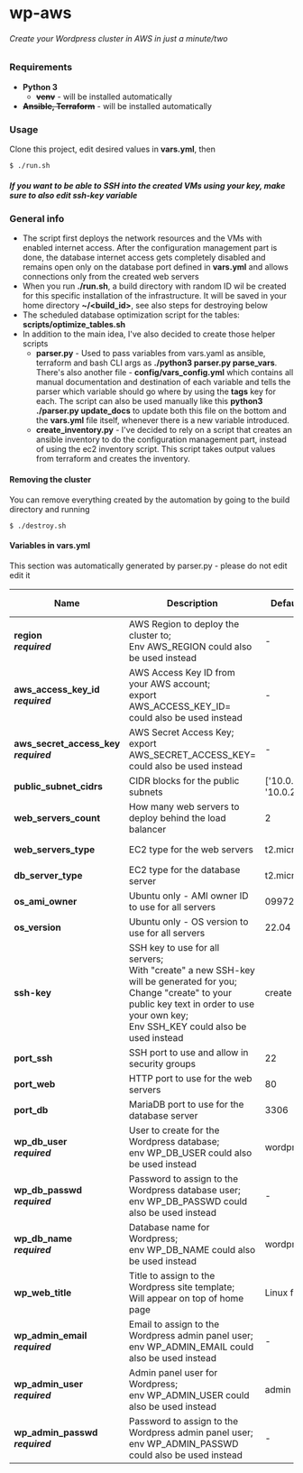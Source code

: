 # wp-aws

###### Create your Wordpress cluster in AWS in just a minute/two

### Requirements
- **Python 3**
  - ~~**venv**~~ - will be installed automatically
- ~~**Ansible, Terraform**~~ - will be installed automatically

### Usage
Clone this project, edit desired values in **vars.yml**, then
```
$ ./run.sh
```

##### If you want to be able to SSH into the created VMs using your key, make sure to also edit _ssh-key_ variable

### General info
- The script first deploys the network resources and the VMs with enabled internet access. After the configuration management part is done, the database internet access gets completely disabled and remains open only on the database port defined in **vars.yml** and allows connections only from the created web servers
- When you run **__./run.sh__**, a build directory with random ID wil be created for this specific installation of the infrastructure. It will be saved in your home directory **~/<build_id>**, see also steps for destroying below
- The scheduled database optimization script for the tables: **scripts/optimize_tables.sh**
- In addition to the main idea, I've also decided to create those helper scripts
  - **parser.py** - Used to pass variables from vars.yaml as ansible, terraform and bash CLI args as **./python3 parser.py parse_vars**. There's also another file - **config/vars_config.yml** which contains all manual documentation and destination of each variable and tells the parser which variable should go where by using the **tags** key for each. The script can also be used manually like this **python3 ./parser.py update_docs** to update both this file on the bottom and the **vars.yml** file itself, whenever there is a new variable introduced.
  - **create_inventory.py** - I've decided to rely on a script that creates an ansible inventory to do the configuration management part, instead of using the ec2 inventory script. This script takes output values from terraform and creates the inventory.
  

#### Removing the cluster
You can remove everything created by the automation by going to the build directory and running
```
$ ./destroy.sh
```

#### Variables in vars.yml
This section was automatically generated by parser.py - please do not edit edit it

| Name  | Description | Default value | Alternative | Consumed by |
| - | - | - | - | - |
| ****region**<br />_required_** | AWS Region to deploy the cluster to;<br />Env AWS_REGION could also be used instead | - | AWS_REGION | terraform |
| ****aws_access_key_id**<br />_required_** | AWS Access Key ID from your AWS account;<br />export AWS_ACCESS_KEY_ID=<secret> could also be used instead | - | AWS_ACCESS_KEY_ID | terraform |
| ****aws_secret_access_key**<br />_required_** | AWS Secret Access Key;<br />export AWS_SECRET_ACCESS_KEY=<secret> could also be used instead | - | AWS_SECRET_ACCESS_KEY | terraform |
| ****public_subnet_cidrs**** | CIDR blocks for the public subnets | ['10.0.1.0/24', '10.0.2.0/24'] | _can't be used as ENV variable_ | terraform |
| ****web_servers_count**** | How many web servers to deploy behind the load balancer | 2 | _can't be used as ENV variable_ | terraform |
| ****web_servers_type**** | EC2 type for the web servers | t2.micro | _can't be used as ENV variable_ | terraform |
| ****db_server_type**** | EC2 type for the database server | t2.micro | _can't be used as ENV variable_ | terraform |
| ****os_ami_owner**** | Ubuntu only - AMI owner ID to use for all servers | 099720109477 | _can't be used as ENV variable_ | terraform |
| ****os_version**** | Ubuntu only - OS version to use for all servers | 22.04 | _can't be used as ENV variable_ | terraform |
| ****ssh-key**** | SSH key to use for all servers;<br />With "create" a new SSH-key will be generated for you;<br />Change "create" to your public key text in order to use your own key;<br />Env SSH_KEY could also be used instead | create | SSH_KEY | terraform |
| ****port_ssh**** | SSH port to use and allow in security groups | 22 | _can't be used as ENV variable_ | terraform, ansible |
| ****port_web**** | HTTP port to use for the web servers | 80 | _can't be used as ENV variable_ | terraform, ansible |
| ****port_db**** | MariaDB port to use for the database server | 3306 | _can't be used as ENV variable_ | terraform, ansible |
| ****wp_db_user**<br />_required_** | User to create for the Wordpress database;<br />env WP_DB_USER could also be used instead | wordpress | WP_DB_USER | ansible |
| ****wp_db_passwd**<br />_required_** | Password to assign to the Wordpress database user;<br />env WP_DB_PASSWD could also be used instead | - | WP_DB_PASSWD | ansible |
| ****wp_db_name**<br />_required_** | Database name for Wordpress;<br />env WP_DB_NAME could also be used instead | wordpress | WP_DB_NAME | ansible |
| ****wp_web_title**** | Title to assign to the Wordpress site template;<br />Will appear on top of home page | Linux facts | _can't be used as ENV variable_ | ansible |
| ****wp_admin_email**<br />_required_** | Email to assign to the Wordpress admin panel user;<br />env WP_ADMIN_EMAIL could also be used instead | - | WP_ADMIN_EMAIL | ansible |
| ****wp_admin_user**<br />_required_** | Admin panel user for Wordpress;<br />env WP_ADMIN_USER could also be used instead | admin | WP_ADMIN_USER | ansible |
| ****wp_admin_passwd**<br />_required_** | Password to assign to the Wordpress admin panel user;<br />env WP_ADMIN_PASSWD could also be used instead | - | WP_ADMIN_PASSWD | ansible |
